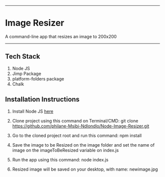 ___
# Image Resizer

A command-line app that resizes an image to 200x200

___

## Tech Stack

1. Node JS
2. Jimp Package
3. platform-folders package
4. Chalk

## Installation Instructions

1. Install Node JS [here](https://nodejs.org/en/)

2. Clone project using this command on Terminal/CMD: git clone https://github.com/philane-Msibi-Ndlondlo/Node-Image-Resizer.git

3. Go to the cloned project root and run this command: npm install

4. Save the image to be Resized on the image folder and set the name of image on the imageToBeResized variable on index.js

5. Run the app using this command: node index.js

6. Resized image will be saved on your desktop, with name: newimage.jpg
